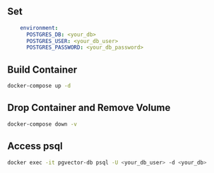 ## Set
```yml
    environment:
      POSTGRES_DB: <your_db>
      POSTGRES_USER: <your_db_user>
      POSTGRES_PASSWORD: <your_db_password>
```

## Build Container
```bash
docker-compose up -d
```

## Drop Container and Remove Volume
```bash
docker-compose down -v
```

## Access psql
```bash
docker exec -it pgvector-db psql -U <your_db_user> -d <your_db>
```

